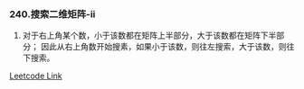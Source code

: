 ### 240.搜索二维矩阵-ii

1. 对于右上角某个数，小于该数都在矩阵上半部分，大于该数都在矩阵下半部分；
   因此从右上角数开始搜素，如果小于该数，则往左搜索，大于该数，则往下搜索。

[Leetcode Link](https://leetcode-cn.com/problems/search-a-2d-matrix-ii/)